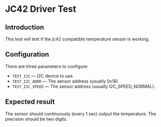 # JC42 Driver Test

## Introduction
This test will test if the jc42 compatible temperature sensor is working.

## Configuration
There are three parameters to configure:

* `TEST_I2C` &mdash; I2C device to use.
* `TEST_I2C_ADDR` &mdash; The sensor address (usually 0x18).
* `TEST_I2C_SPEED` &mdash; The sensor address (usually I2C_SPEED_NORMAL).

## Expected result
The sensor should continuously (every 1 sec) output the temperature. The precision should be two digits.
